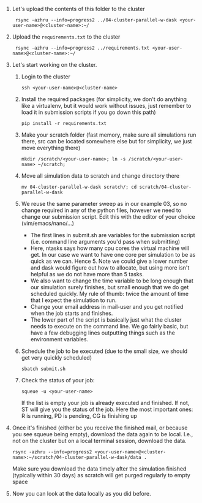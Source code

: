 1. Let's upload the contents of this folder to the cluster

        rsync -azhru --info=progress2 ../04-cluster-parallel-w-dask <your-user-name>@<cluster-name>:~/

2. Upload the `requirements.txt` to the cluster

        rsync -azhru --info=progress2 ../requirements.txt <your-user-name>@<cluster-name>:~/

3. Let's start working on the cluster.
    1. Login to the cluster

           ssh <your-user-name>@<cluster-name>

    2. Install the required packages (for simplicity, we don't do anything like a virtualenv, but it would work without issues, just remember to load it in submission scripts if you go down this path)

           pip install -r requirements.txt

    3. Make your scratch folder (fast memory, make sure all simulations run there, src can be located somewhere else but for simplicity, we just move everything there)

           mkdir /scratch/<your-user-name>; ln -s /scratch/<your-user-name> ~/scratch;

    4. Move all simulation data to scratch and change directory there

           mv 04-cluster-parallel-w-dask scratch/; cd scratch/04-cluster-parallel-w-dask

    5. We reuse the same parameter sweep as in our example 03, so no change required in any of the python files, however we need to change our submission script. Edit this with the editor of your choice (vim/emacs/nano/...)
        - The first lines in submit.sh are variables for the submission script (i.e. command line arguments you'd pass when submitting)
        - Here, ntasks says how many cpu cores the virtual machine will get. In our case we want to have one core per simulation to be as quick as we can. Hence 5. Note we could give a lower number and dask would figure out how to allocate, but using more isn't helpful as we do not have more than 5 tasks.
        - We also want to change the time variable to be long enough that our simulation surely finishes, but small enough that we do get scheduled quickly. My rule of thumb: twice the amount of time that I expect the simulation to run.
        - Change your email address in mail-user and you get notified when the job starts and finishes.
        - The lower part of the script is basically just what the cluster needs to execute on the command line. We go fairly basic, but have a few debugging lines outputting things such as the environment variables.
    6. Schedule the job to be executed (due to the small size, we should get very quickly scheduled)

           sbatch submit.sh 

    7. Check the status of your job:

           squeue -u <your-user-name>

       If the list is empty your job is already executed and finished. If not, ST will give you the status of the job. Here the most important ones: R is running, PD is pending, CG is finishing up
4. Once it's finished (either bc you receive the finished mail, or because you see squeue being empty), download the data again to be local. I.e., not on the cluster but on a local terminal session, download the data.

       rsync -azhru --info=progress2 <your-user-name>@<cluster-name>:~/scratch/04-cluster-parallel-w-dask/data .

    Make sure you download the data timely after the simulation finished (typically within 30 days) as scratch will get purged regularly to empty space
5. Now you can look at the data locally as you did before.
